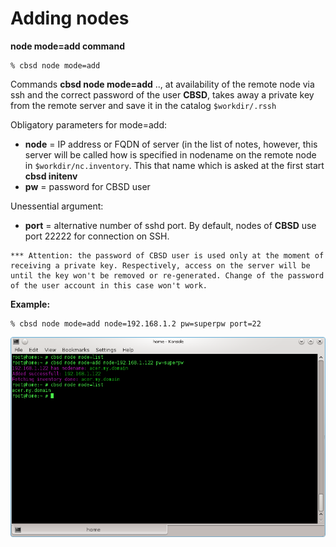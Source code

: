 # Adding nodes

**node mode=add command**

```
% cbsd node mode=add
```

Commands **cbsd node mode=add** .., at availability of the remote node via ssh and the correct password of the user **CBSD**, takes away a private key from the remote server and save it in the catalog `$workdir/.rssh`

Obligatory parameters for mode=add:

* **node** = IP address or FQDN of server (in the list of notes, however, this server will be called how is specified in nodename on the remote node in `$workdir/nc.inventory`. This that name which is asked at the first start **cbsd initenv**
* **pw** = password for CBSD user

Unessential argument:

* **port** = alternative number of sshd port. By default, nodes of **CBSD** use port 22222 for connection on SSH.

```
*** Attention: the password of CBSD user is used only at the moment of receiving a private key. Respectively, access on the server will be until the key won't be removed or re-generated. Change of the password of the user account in this case won't work.
```

**Example:**

```
% cbsd node mode=add node=192.168.1.2 pw=superpw port=22
```
![](img/nodeadd1.png)
